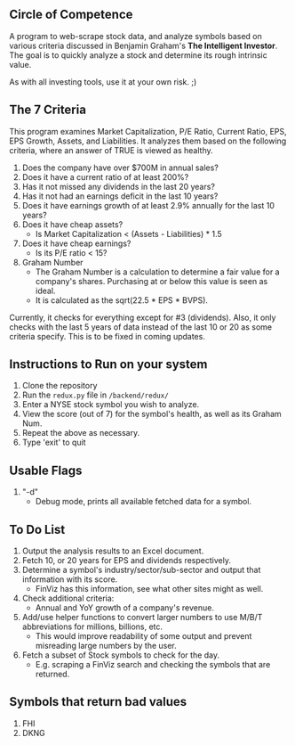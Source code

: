 ## Circle of Competence
A program to web-scrape stock data, and analyze symbols based on various criteria discussed in Benjamin Graham's __The Intelligent Investor__. The goal is to quickly analyze a stock and determine its rough intrinsic value.

As with all investing tools, use it at your own risk. ;)

## The 7 Criteria
This program examines Market Capitalization, P/E Ratio, Current Ratio, EPS, EPS Growth, Assets, and Liabilities. It analyzes them based on the following criteria, where an answer of TRUE is viewed as healthy.
1. Does the company have over $700M in annual sales? 
2. Does it have a current ratio of at least 200%?
3. Has it not missed any dividends in the last 20 years?
4. Has it not had an earnings deficit in the last 10 years?
5. Does it have earnings growth of at least 2.9% annually for the last 10 years?
6. Does it have cheap assets?
	* Is Market Capitalization < (Assets - Liabilities) * 1.5
7. Does it have cheap earnings?
	* Is its P/E ratio < 15?
8. Graham Number
	* The Graham Number is a calculation to determine a fair value for a company's shares. Purchasing at or below this value is seen as ideal.
	* It is calculated as the sqrt(22.5 * EPS * BVPS).

Currently, it checks for everything except for #3 (dividends). Also, it only checks with the last 5 years of data instead of the last 10 or 20 as some criteria specify. This is to be fixed in coming updates.

## Instructions to Run on your system
1. Clone the repository
2. Run the `redux.py` file in `/backend/redux/`
3. Enter a NYSE stock symbol you wish to analyze.
4. View the score (out of 7) for the symbol's health, as well as its Graham Num.
5. Repeat the above as necessary.
6. Type 'exit' to quit

## Usable Flags
1. "-d"
	* Debug mode, prints all available fetched data for a symbol.

## To Do List
1. Output the analysis results to an Excel document.
2. Fetch 10, or 20 years for EPS and dividends respectively.
3. Determine a symbol's industry/sector/sub-sector and output that information with its score.
	* FinViz has this information, see what other sites might as well.
4. Check additional criteria:
	* Annual and YoY growth of a company's revenue.
5. Add/use helper functions to convert larger numbers to use M/B/T abbreviations for millions, billions, etc.
	* This would improve readability of some output and prevent misreading large numbers by the user.
6. Fetch a subset of Stock symbols to check for the day.
	* E.g. scraping a FinViz search and checking the symbols that are returned.

## Symbols that return bad values
1. FHI
2. DKNG
